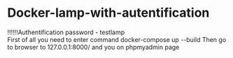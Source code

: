 # Docker-lamp-with-autentification
!!!!!!Authentification password - testlamp  
First of all you need to enter command docker-compose up --build
Then go to browser to 127.0.0.1:8000/ and you on phpmyadmin page
